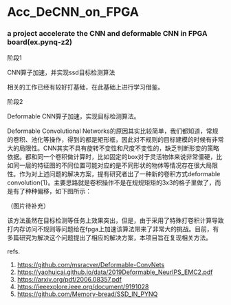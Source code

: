 # Acc_DeCNN_on_FPGA

###       a project accelerate the CNN and deformable CNN in FPGA board(ex.pynq-z2)

阶段1

CNN算子加速，并实现ssd目标检测算法

相关的工作已经有较好打基础，在此基础上进行学习借鉴。

阶段2

Deformable CNN算子加速，实现目标检测算法。

Deformable Convolutional Networks的原因其实比较简单，我们都知道，常规的卷积、池化等操作，得到的都是矩形框，因此对不规则的目标建模的时候有非常大的局限性。CNN其实不具有旋转不变性和尺度不变性的，缺乏判断形变的策略依据。都和同一个卷积做计算时，比如固定的box对于灵活物体来说非常僵硬，比如同一层的特征图的不同位置可能对应的是不同形状的物体等情况存在很大局限性。作为对上述问题的解决方案，提有研究者出了一种新的卷积方式deformable convolution{1}。主要思路就是卷积操作不是在规规矩矩的3x3的格子里做了，而是有了种种偏移，如下图所示：

（图片待补充）

该方法虽然在目标检测等任务上效果突出，但是，由于采用了特殊打卷积计算导致打内存访问不规则等问题给在fpga上加速该算法带来了非常大的挑战。目前，有多篇研究为解决这个问题提出了相应的解决方案，本项目旨在复现相关方法。

refs.
1. https://github.com/msracver/Deformable-ConvNets
2. https://yaohuicai.github.io/data/2019Deformable_NeurIPS_EMC2.pdf
3. https://arxiv.org/pdf/2006.08357.pdf
4. https://ieeexplore.ieee.org/document/9191028
5. https://github.com/Memory-bread/SSD_IN_PYNQ

